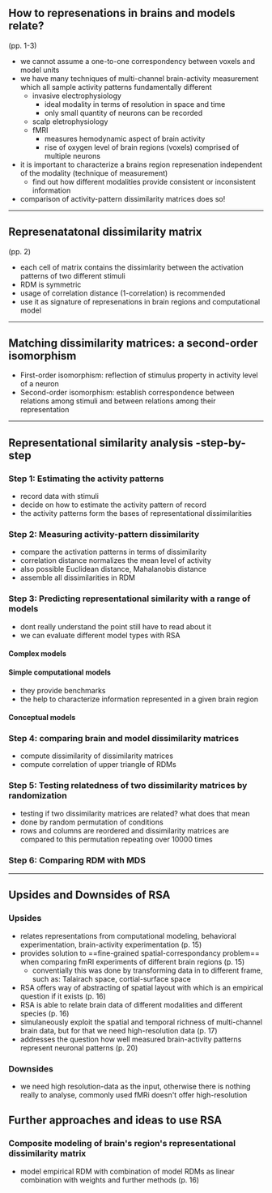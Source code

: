 ## How to represenations in brains and models relate? 
(pp. 1-3)
- we cannot assume a one-to-one correspondency between voxels and model units
- we have many techniques of multi-channel brain-activity measurement which all sample activity patterns fundamentally different
	- invasive electrophysiology
		- ideal modality in terms of resolution in space and time
		- only small quantity of neurons can be recorded
	- scalp eletrophysiology
	- fMRI
		- measures hemodynamic aspect of brain activity
		- rise of oxygen level of brain regions (voxels) comprised of multiple neurons
- it is important to characterize a brains region represenation independent of the modality (technique of measurement)
	- find out how different modalities provide consistent or inconsistent information
-  comparison of activity-pattern dissimilarity matrices does so!

***
## Represenatatonal dissimilarity matrix 
(pp. 2) 
- each cell of matrix contains the dissimlarity between the activation patterns of two different stimuli
- RDM is symmetric
- usage of correlation distance (1-correlation) is recommended
- use it as signature of represenations in brain regions and computational model

***
## Matching dissimilarity matrices: a second-order isomorphism
- First-order isomorphism: reflection of stimulus property in activity level of a neuron
- Second-order isomorphism: establish correspondence between relations among stimuli and between relations among their representation

***
## Representational similarity analysis -step-by-step

### Step 1: Estimating the activity patterns
- record data with stimuli 
- decide on how to estimate the activity pattern of record
- the activity patterns form the bases of representational dissimilarities

### Step 2: Measuring activity-pattern dissimilarity
- compare the activation patterns in terms of dissimilarity
- correlation distance normalizes the mean level of activity
- also possible Euclidean distance, Mahalanobis distance
- assemble all dissimilarities in RDM

### Step 3: Predicting representational similarity with a range of models
- dont really understand the point still have to read about it
- we can evaluate different model types with RSA
#### Complex models

#### Simple computational models
- they provide benchmarks
- the help to characterize information represented in a given brain region

#### Conceptual models

### Step 4: comparing brain and model dissimilarity matrices
- compute dissimilarity of dissimilarity matrices
- compute correlation of upper triangle of RDMs

### Step 5: Testing relatedness of two dissimilarity matrices by randomization
- testing if two dissimilarity matrices are related? what does that mean
- done by random permutation of conditions
- rows and columns are reordered and dissimilarity matrices are compared to this permutation repeating over 10000 times
### Step 6: Comparing RDM with MDS

***
## Upsides and Downsides of RSA
### Upsides
- relates representations from computational modeling, behavioral experimentation, brain-activity experimentation (p. 15)
- provides solution to ==fine-grained spatial-correspondancy problem== when comparing fmRI experiments of different brain regions (p. 15)
	- conventially this was done by transforming data in to different frame, such as: Talairach space, cortial-surface space
- RSA offers way of abstracting of spatial layout with which is an empirical question if it exists (p. 16)
- RSA is able to relate brain data of different modalities and different species (p. 16)
- simulaneously exploit the spatial and temporal richness of multi-channel brain data, but for that we need high-resolution data (p. 17)
- addresses the question how well measured brain-activity patterns represent neuronal patterns (p. 20)

### Downsides
- we need high resolution-data as the input, otherwise there is nothing really to analyse, commonly used fMRi doesn't offer high-resolution

## Further approaches and ideas to use RSA
### Composite modeling of brain's region's representational dissimilarity matrix
- model empirical RDM with combination of model RDMs as linear combination with weights and further methods (p. 16)






